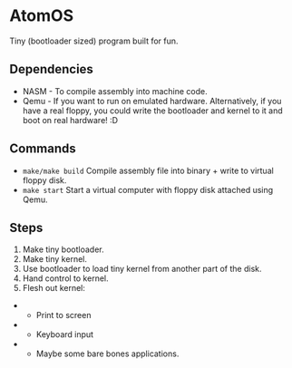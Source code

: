 # AtomOS

Tiny (bootloader sized) program built for fun.

## Dependencies

- NASM - To compile assembly into machine code.
- Qemu - If you want to run on emulated hardware. Alternatively, if you have a real floppy, you could write the bootloader and kernel to it and boot on real hardware! :D

## Commands

- `make/make build` Compile assembly file into binary + write to virtual floppy disk.
- `make start` Start a virtual computer with floppy disk attached using Qemu.

## Steps

1. Make tiny bootloader.
2. Make tiny kernel.
3. Use bootloader to load tiny kernel from another part of the disk.
4. Hand control to kernel.
5. Flesh out kernel:
- - Print to screen
- - Keyboard input
- - Maybe some bare bones applications.

